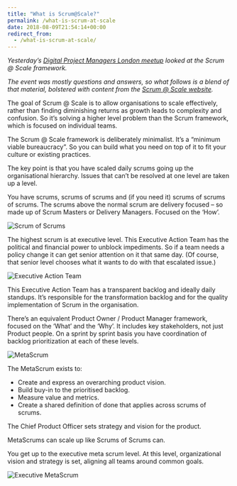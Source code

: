 ```yaml
---
title: "What is Scrum@Scale?"
permalink: /what-is-scrum-at-scale
date: 2018-08-09T21:54:14+00:00
redirect_from:
  - /what-is-scrum-at-scale/
---
```


*Yesterday’s [Digital Project Managers London meetup](https://www.meetup.com/agileDPML/events/252328300/) looked at the Scrum @ Scale framework.*

*The event was mostly questions and answers, so what follows is a blend of that material, bolstered with content from the [Scrum @ Scale website](https://www.scrumatscale.com/scrum-at-scale-guide-read-online/).*

The goal of Scrum @ Scale is to allow organisations to scale effectively, rather than finding diminishing returns as growth leads to complexity and confusion. So it’s solving a higher level problem than the Scrum framework, which is focused on individual teams.

The Scrum @ Scale framework is deliberately minimalist. It’s a “minimum viable bureaucracy”. So you can build what you need on top of it to fit your culture or existing practices.

The key point is that you have scaled daily scrums going up the organisational hierarchy. Issues that can’t be resolved at one level are taken up a level.

You have scrums, scrums of scrums and (if you need it) scrums of scrums of scrums. The scrums above the normal scrum are delivery focused – so made up of Scrum Masters or Delivery Managers. Focused on the ‘How’.

![Scrum of Scrums](What%20is%20Scrum@Scale%20%E2%80%93%20Martin%20Lugton_files/Scrum-of-Scrums.png)

The highest scrum is at executive level. This Executive Action Team has the political and financial power to unblock impediments. So if a team needs a policy change it can get senior attention on it that same day. (Of course, that senior level chooses what it wants to do with that escalated issue.)

![Executive Action Team](What%20is%20Scrum@Scale%20%E2%80%93%20Martin%20Lugton_files/Executive-Action-Team.png)

This Executive Action Team has a transparent backlog and ideally daily standups. It’s responsible for the transformation backlog and for the quality implementation of Scrum in the organisation.

There’s an equivalent Product Owner / Product Manager framework, focused on the ‘What’ and the ‘Why’. It includes key stakeholders, not just Product people. On a sprint by sprint basis you have coordination of backlog prioritization at each of these levels.

![MetaScrum](What%20is%20Scrum@Scale%20%E2%80%93%20Martin%20Lugton_files/MetaScrum.png)

The MetaScrum exists to:

- Create and express an overarching product vision.
- Build buy-in to the prioritised backlog.
- Measure value and metrics.
- Create a shared definition of done that applies across scrums of scrums.

The Chief Product Officer sets strategy and vision for the product.

MetaScrums can scale up like Scrums of Scrums can.

You get up to the executive meta scrum level. At this level, organizational vision and strategy is set, aligning all teams around common goals.

![Executive MetaScrum](What%20is%20Scrum@Scale%20%E2%80%93%20Martin%20Lugton_files/Executive-MetaScrum.png)